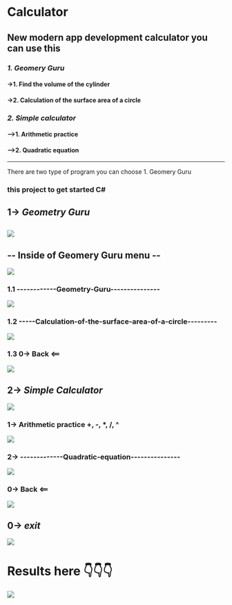 # Calculator
## New modern app development calculator you can use this 
###     _1.  Geomery Guru_
####        ->1. Find the volume of the cylinder
####        ->2. Calculation of the surface area of a circle
###    _2.  Simple calculator_
####        -->1. Arithmetic practice
####        -->2. Quadratic equation
----------------------------------------------------------
There are two type of program
 you can choose 1.  Geomery Guru
### this project to get started C#
## 1-> _Geometry Guru_ 
![](/screenshot/code1.png)
--
## -- Inside of Geomery Guru menu --
![](/screenshot/code2.png)
### 1.1 ------------Geometry-Guru---------------
![](/screenshot/code3.png)
### 1.2 -----Calculation-of-the-surface-area-of-a-circle---------
![](/screenshot/code4.png)
### 1.3 0-> Back <==
![](/screenshot/code5.png)
## 2-> _Simple Calculator_
![](/screenshot/code6.png)
### 1-> Arithmetic practice +, -, *, /, ^ 
![](/screenshot/code7.png)
### 2-> -------------Quadratic-equation--------------- 
![](/screenshot/code8.png)
### 0-> Back <== 
![](/screenshot/code9.png)
## 0-> _exit_
![](/screenshot/code10.png)
# Results here 👇👇👇
![](/screenshot/Animation.gif)